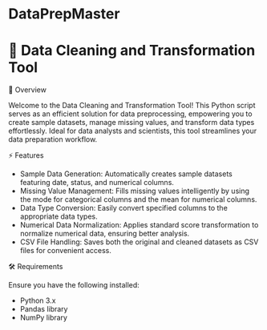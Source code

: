 # DataPrepMaster

# 🌟 Data Cleaning and Transformation Tool

 📖 Overview

Welcome to the Data Cleaning and Transformation Tool! This Python script serves as an efficient solution for data preprocessing, empowering you to create sample datasets, manage missing values, and transform data types effortlessly. Ideal for data analysts and scientists, this tool streamlines your data preparation workflow.

 ⚡ Features

- Sample Data Generation: Automatically creates sample datasets featuring date, status, and numerical columns.
- Missing Value Management: Fills missing values intelligently by using the mode for categorical columns and the mean for numerical columns.
- Data Type Conversion: Easily convert specified columns to the appropriate data types.
- Numerical Data Normalization: Applies standard score transformation to normalize numerical data, ensuring better analysis.
- CSV File Handling: Saves both the original and cleaned datasets as CSV files for convenient access.

 🛠️ Requirements

Ensure you have the following installed:

- Python 3.x
- Pandas library
- NumPy library

